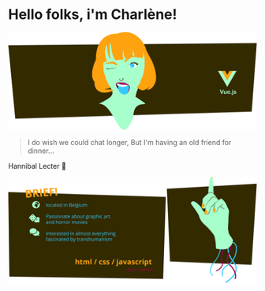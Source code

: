 # Hello folks, i'm Charlène!
![Banner](https://raw.githubusercontent.com/Charlene-Bx/Charlene-Bx/main/Banniere.png)


> I do wish we could chat longer, 
> But I'm having an old friend for dinner...

Hannibal Lecter 🤎

![Brief](https://raw.githubusercontent.com/Charlene-Bx/Charlene-Bx/main/main2.png)

